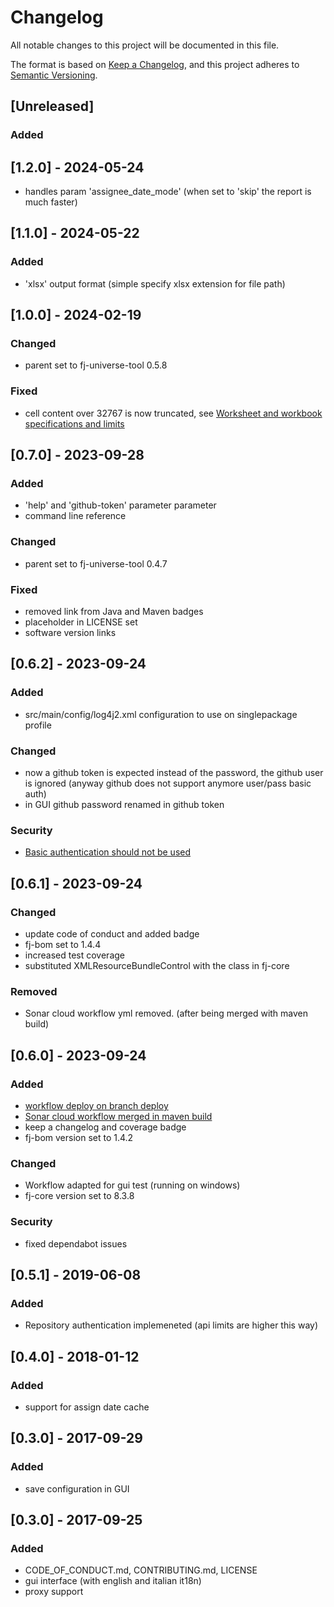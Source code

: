 # Changelog

All notable changes to this project will be documented in this file.

The format is based on [Keep a Changelog](https://keepachangelog.com/en/1.1.0/),
and this project adheres to [Semantic Versioning](https://semver.org/spec/v2.0.0.html).

## [Unreleased]

### Added

## [1.2.0] - 2024-05-24

- handles param 'assignee_date_mode' (when set to 'skip' the report is much faster)

## [1.1.0] - 2024-05-22

### Added

- 'xlsx' output format (simple specify xlsx extension for file path)

## [1.0.0] - 2024-02-19

### Changed

- parent set to fj-universe-tool 0.5.8

### Fixed

- cell content over 32767 is now truncated, see [Worksheet and workbook specifications and limits](https://support.microsoft.com/en-gb/office/excel-specifications-and-limits-1672b34d-7043-467e-8e27-269d656771c3)

## [0.7.0] - 2023-09-28

### Added

- 'help' and 'github-token' parameter parameter
- command line reference

### Changed

- parent set to fj-universe-tool 0.4.7

### Fixed

- removed link from Java and Maven badges
- placeholder in LICENSE set
- software version links

## [0.6.2] - 2023-09-24

### Added

- src/main/config/log4j2.xml configuration to use on singlepackage profile

### Changed

- now a github token is expected instead of the password, the github user is ignored (anyway github does not support anymore user/pass basic auth)
- in GUI github password renamed in github token

### Security

- [Basic authentication should not be used](https://github.com/fugerit-org/github-issue-export/issues/22)

## [0.6.1] - 2023-09-24

### Changed

- update code of conduct and added badge
- fj-bom set to 1.4.4
- increased test coverage
- substituted XMLResourceBundleControl  with the class in fj-core

### Removed

- Sonar cloud workflow yml removed. (after being merged with maven build)

## [0.6.0] - 2023-09-24

### Added

- [workflow deploy on branch deploy](.github/workflows/deploy_maven_package.yml)
- [Sonar cloud workflow merged in maven build](.github/workflows/deploy_maven_package.yml)
- keep a changelog and coverage badge
- fj-bom version set to 1.4.2

### Changed

- Workflow adapted for gui test (running on windows)
- fj-core version set to 8.3.8

### Security 

- fixed dependabot issues

## [0.5.1] - 2019-06-08

### Added

- Repository authentication implemeneted (api limits are higher this way)

## [0.4.0] - 2018-01-12

### Added

- support for assign date cache

## [0.3.0] - 2017-09-29

### Added

- save configuration in GUI

## [0.3.0] - 2017-09-25

### Added

- CODE_OF_CONDUCT.md, CONTRIBUTING.md, LICENSE
- gui interface (with english and italian it18n)
- proxy support
